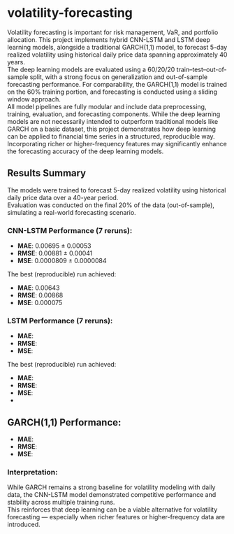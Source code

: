 # volatility-forecasting

Volatility forecasting is important for risk management, VaR, and portfolio allocation. This project implements hybrid CNN-LSTM and LSTM deep learning models, alongside a traditional GARCH(1,1) model, to forecast 5-day realized volatility using historical daily price data spanning approximately 40 years.  
The deep learning models are evaluated using a 60/20/20 train–test–out-of-sample split, with a strong focus on generalization and out-of-sample forecasting performance. For comparability, the GARCH(1,1) model is trained on the 60% training portion, and forecasting is conducted using a sliding window approach.  
All model pipelines are fully modular and include data preprocessing, training, evaluation, and forecasting components. While the deep learning models are not necessarily intended to outperform traditional models like GARCH on a basic dataset, this project demonstrates how deep learning can be applied to financial time series in a structured, reproducible way. Incorporating richer or higher-frequency features may significantly enhance the forecasting accuracy of the deep learning models.

## Results Summary

The models were trained to forecast 5-day realized volatility using historical daily price data over a 40-year period.  
Evaluation was conducted on the final 20% of the data (out-of-sample), simulating a real-world forecasting scenario.

### CNN-LSTM Performance (7 reruns):
- **MAE**: 0.00695 ± 0.00053  
- **RMSE**: 0.00881 ± 0.00041  
- **MSE**:  0.0000809 ± 0.0000084

The best (reproducible) run achieved:
- **MAE**: 0.00643  
- **RMSE**: 0.00868
- **MSE**: 0.000075

### LSTM Performance (7 reruns):
- **MAE**:   
- **RMSE**:  
- **MSE**: 

The best (reproducible) run achieved:
- **MAE**:   
- **RMSE**: 
- **MSE**:
- 
## GARCH(1,1) Performance:
- **MAE**:   
- **RMSE**:   
- **MSE**:  

### Interpretation:
While GARCH remains a strong baseline for volatility modeling with daily data, the CNN-LSTM model demonstrated competitive performance and stability across multiple training runs.  
This reinforces that deep learning can be a viable alternative for volatility forecasting — especially when richer features or higher-frequency data are introduced.



